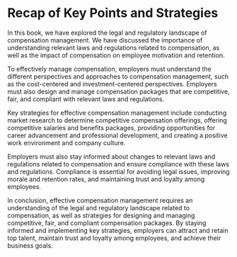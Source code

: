 # Recap of Key Points and Strategies

In this book, we have explored the legal and regulatory landscape of compensation management. We have discussed the importance of understanding relevant laws and regulations related to compensation, as well as the impact of compensation on employee motivation and retention.

To effectively manage compensation, employers must understand the different perspectives and approaches to compensation management, such as the cost-centered and investment-centered perspectives. Employers must also design and manage compensation packages that are competitive, fair, and compliant with relevant laws and regulations.

Key strategies for effective compensation management include conducting market research to determine competitive compensation offerings, offering competitive salaries and benefits packages, providing opportunities for career advancement and professional development, and creating a positive work environment and company culture.

Employers must also stay informed about changes to relevant laws and regulations related to compensation and ensure compliance with these laws and regulations. Compliance is essential for avoiding legal issues, improving morale and retention rates, and maintaining trust and loyalty among employees.

In conclusion, effective compensation management requires an understanding of the legal and regulatory landscape related to compensation, as well as strategies for designing and managing competitive, fair, and compliant compensation packages. By staying informed and implementing key strategies, employers can attract and retain top talent, maintain trust and loyalty among employees, and achieve their business goals.
